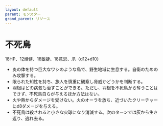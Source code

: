```yaml
---
layout: default
parent: モンスター
grand_parent: リソース
---
```


# 不死鳥

18HP、12頑健、18敏捷、18意思、爪（d12+d10）

- 炎の体を持つ巨大なワシのような鳥で、野生地域に生息する。自衛のためのみ攻撃する。
- 限られた知性を持ち、旅人を慎重に観察し脅威かどうかを判断する。
- 羽根はどの病気も治すことができる。ただし、羽根を不死鳥から奪うことはできず、不死鳥自らが与えるほか方法はない。
- 火や熱からダメージを受けない。火のオーラを放ち、近づいたクリーチャーにd8ダメージを与える。
- 不死鳥は殺されると小さな火球になり消滅する。次のターンでは灰から生き返り、逃れ去る。
